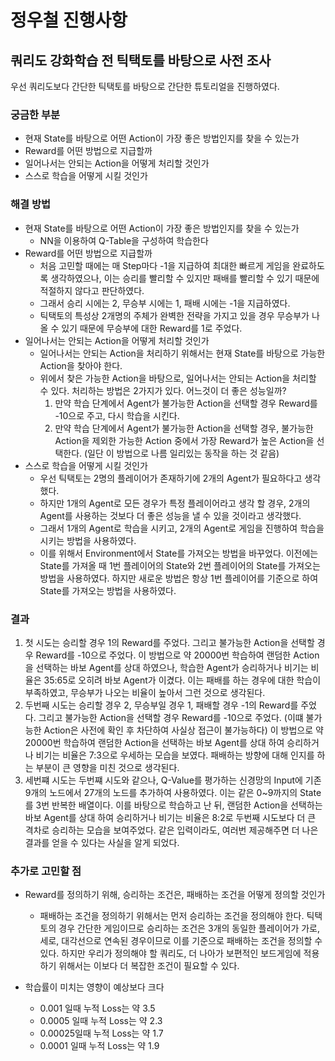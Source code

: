 # 정우철 진행사항

## 쿼리도 강화학습 전 틱택토를 바탕으로 사전 조사

우선 쿼리도보다 간단한 틱택토를 바탕으로 간단한 튜토리얼을 진행하였다.

### 궁금한 부분
- 현재 State를 바탕으로 어떤 Action이 가장 좋은 방법인지를 찾을 수 있는가
- Reward를 어떤 방법으로 지급할까
- 일어나서는 안되는 Action을 어떻게 처리할 것인가
- 스스로 학습을 어떻게 시킬 것인가

### 해결 방법
- 현재 State를 바탕으로 어떤 Action이 가장 좋은 방법인지를 찾을 수 있는가
    - NN을 이용하여 Q-Table을 구성하여 학습한다
- Reward를 어떤 방법으로 지급할까
    - 처음 고민할 때에는 매 Step마다 -1을 지급하여 최대한 빠르게 게임을 완료하도록 생각하였으나, 이는 승리를 빨리할 수 있지만 패배를 빨리할 수 있기 때문에 적절하지 않다고 판단하였다.
    - 그래서 승리 시에는 2, 무승부 시에는 1, 패배 시에는 -1을 지급하였다.
    - 틱택토의 특성상 2개명의 주체가 완벽한 전략을 가지고 있을 경우 무승부가 나올 수 있기 때문에 무승부에 대한 Reward를 1로 주었다.
- 일어나서는 안되는 Action을 어떻게 처리할 것인가
    - 일어나서는 안되는 Action을 처리하기 위해서는 현재 State를 바탕으로 가능한 Action을 찾아야 한다.
    - 위에서 찾은 가능한 Action을 바탕으로, 일어나서는 안되는 Action을 처리할 수 있다. 처리하는 방법은 2가지가 있다. 어느것이 더 좋은 성능일까?
        1. 만약 학습 단계에서 Agent가 불가능한 Action을 선택할 경우 Reward를 -10으로 주고, 다시 학습을 시킨다.
        2. 만약 학습 단계에서 Agent가 불가능한 Action을 선택할 경우, 불가능한 Action을 제외한 가능한 Action 중에서 가장 Reward가 높은 Action을 선택한다. (일단 이 방법으로 나름 일리있는 동작을 하는 것 같음)
- 스스로 학습을 어떻게 시킬 것인가
    - 우선 틱택토는 2명의 플레이어가 존재하기에 2개의 Agent가 필요하다고 생각했다.
    - 하지만 1개의 Agent로 모든 경우가 특정 플레이어라고 생각 할 경우, 2개의 Agent를 사용하는 것보다 더 좋은 성능을 낼 수 있을 것이라고 생각했다.
    - 그래서 1개의 Agent로 학습을 시키고, 2개의 Agent로 게임을 진행하여 학습을 시키는 방법을 사용하였다.
    - 이를 위해서 Environment에서 State를 가져오는 방법을 바꾸었다. 이전에는 State를 가져올 때 1번 플레이어의 State와 2번 플레이어의 State를 가져오는 방법을 사용하였다. 하지만 새로운 방법은 항상 1번 플레이어를 기준으로 하여 State를 가져오는 방법을 사용하였다.

### 결과
1. 첫 시도는 승리할 경우 1의 Reward를 주었다. 그리고 불가능한 Action을 선택할 경우 Reward를 -10으로 주었다. 이 방법으로 약 20000번 학습하여 랜덤한 Action을 선택하는 바보 Agent를 상대 하였으나, 학습한 Agent가 승리하거나 비기는 비율은 35:65로 오히려 바보 Agent가 이겼다. 이는 패배를 하는 경우에 대한 학습이 부족하였고, 무승부가 나오는 비율이 높아서 그런 것으로 생각된다.
2. 두번째 시도는 승리할 경우 2, 무승부일 경우 1, 패배할 경우 -1의 Reward를 주었다. 그리고 불가능한 Action을 선택할 경우 Reward를 -10으로 주었다. (이떄 불가능한 Action은 사전에 확인 후 차단하여 사실상 접근이 불가능하다) 이 방법으로 약 20000번 학습하여 랜덤한 Action을 선택하는 바보 Agent를 상대 하여 승리하거나 비기는 비율은 7:3으로 우세하는 모습을 보였다. 패배하는 방향에 대해 인지를 하는 부분이 큰 영향을 미친 것으로 생각된다.
3. 세번쨰 시도는 두번쨰 시도와 같으나, Q-Value를 평가하는 신경망의 Input에 기존 9개의 노드에서 27개의 노드를 추가하여 사용하였다. 이는 같은 0~9까지의 State를 3번 반복한 배열이다. 이를 바탕으로 학습하고 난 뒤, 랜덤한 Action을 선택하는 바보 Agent를 상대 하여 승리하거나 비기는 비율은 8:2로 두번째 시도보다 더 큰 격차로 승리하는 모습을 보여주었다. 같은 입력이라도, 여러번 제공해주면 더 나은 결과를 얻을 수 있다는 사실을 알게 되었다.

### 추가로 고민할 점
- Reward를 정의하기 위해, 승리하는 조건은, 패배하는 조건을 어떻게 정의할 것인가
    - 패배하는 조건을 정의하기 위해서는 먼저 승리하는 조건을 정의해야 한다. 틱택토의 경우 간단한 게임이므로 승리하는 조건은 3개의 동일한 플레이어가 가로, 세로, 대각선으로 연속된 경우이므로 이를 기준으로 패배하는 조건을 정의할 수 있다. 하지만 우리가 정의해야 할 쿼리도, 더 나아가 보편적인 보드게임에 적용하기 위해서는 이보다 더 복잡한 조건이 필요할 수 있다.

- 학습률이 미치는 영향이 예상보다 크다
    - 0.001  일때 누적 Loss는 약 3.5
    - 0.0005 일때 누적 Loss는 약 2.3
    - 0.00025일때 누적 Loss는 약 1.7
    - 0.0001 일때 누적 Loss는 약 1.9